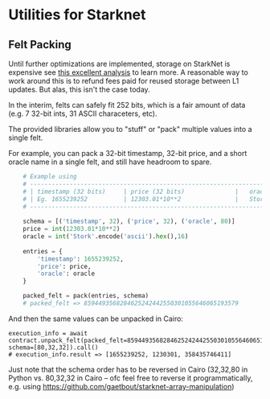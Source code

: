 # Utilities for Starknet
## Felt Packing
Until further optimizations are implemented, storage on StarkNet is expensive see [this excellent analysis](https://hackmd.io/@RoboTeddy/BJZFu56wF) to learn more. A reasonable way to work around this is to refund fees paid for reused storage between L1 updates. But alas, this isn't the case today.

In the interim, felts can safely fit 252 bits, which is a fair amount of data (e.g. 7 32-bit ints, 31 ASCII characeters, etc).

The provided libraries allow you to "stuff" or "pack" multiple values into a single felt. 

For example, you can pack a 32-bit timestamp, 32-bit price, and a short oracle name in a single felt, and still have headroom to spare. 

``` python
    # Example using
    # --------------------------------------------------------------------------------- #
    # | timestamp (32 bits)     | price (32 bits)              |   oracle (80 bits)   | #
    # | Eg. 1655239252          | 12303.01*10**2               |   Stork              | #  
    # --------------------------------------------------------------------------------- #
    
    schema = [('timestamp', 32), ('price', 32), ('oracle', 80)]
    price = int(12303.01*10**2)
    oracle = int('Stork'.encode('ascii').hex(),16)
    
    entries = {
        'timestamp': 1655239252,
        'price': price, 
        'oracle': oracle
    }

    packed_felt = pack(entries, schema)
    # packed_felt => 8594493568284625242442550301055646065193579
```

And then the same values can be unpacked in Cairo:
```
execution_info = await contract.unpack_felt(packed_felt=8594493568284625242442550301055646065193579, schema=[80,32,32]).call()
# execution_info.result => [1655239252, 1230301, 358435746411]
```

Just note that the schema order has to be reversed in Cairo (32,32,80 in Python vs. 80,32,32 in Cairo – ofc feel free to reverse it programmatically, e.g. using https://github.com/gaetbout/starknet-array-manipulation)
